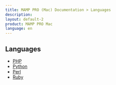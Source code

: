 ```yaml
---
title: MAMP PRO (Mac) Documentation > Languages
description: 
layout: default-2
product: MAMP PRO Mac
language: en
---
```


## Languages

- [PHP](PHP/)  
- [Python](Python/)  
- [Perl](Perl/)  
- [Ruby](Ruby/)  
